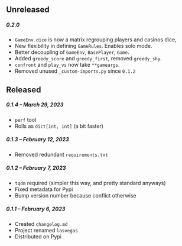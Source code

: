 ## Unreleased

##### 0.2.0

- `GameEnv.dice` is now a matrix regrouping players and casinos dice,
- New flexibility in defining `GameRules`. Enables solo mode.
- Better decoupling of `GameEnv`, `BasePlayer`, `Game`.
- Added `greedy_score` and `greedy_first`, removed `greedy_shy`.
- `confront` and `play_vs` now take `**gameargs`.
- Removed unused `_custom-imports.py` since `0.1.2`

## Released

##### 0.1.4 – March 29, 2023

- `perf` tool
- Rolls as `dict[int, int]` (a bit faster)

##### 0.1.3 – February 12, 2023

- Removed redundant `requirements.txt`

##### 0.1.2 – February 7, 2023

- `tqdm` required (simpler this way, and pretty standard anyways)
- Fixed metadata for Pypi
- Bump version number because conflict otherwise

##### 0.1.1 – February 6, 2023

- Created `changelog.md`
- Project renamed `lasvegas`
- Distributed on Pypi

